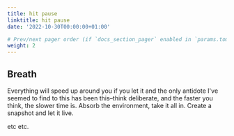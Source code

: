 ```yaml
---
title: hit pause
linktitle: hit pause
date: '2022-10-30T00:00:00+01:00'

# Prev/next pager order (if `docs_section_pager` enabled in `params.toml`)
weight: 2
---
```

## Breath
Everything will speed up around you if you let it and the only antidote I've seemed to find to this has been this–think deliberate, and the faster you think, the slower time is. Absorb the environment, take it all in. Create a snapshot and let it live.

etc etc.
